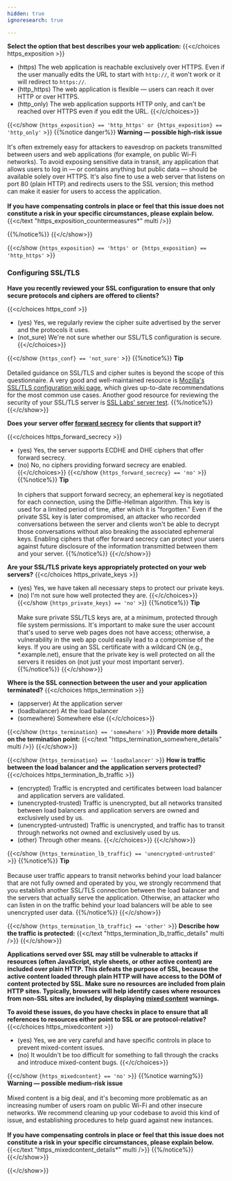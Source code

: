 ```yaml
---
hidden: true
ignoresearch: true

---
```



**Select the option that best describes your web application:**
{{<c/choices https_exposition >}}
* (https) The web application is reachable exclusively over HTTPS. Even if the user manually edits the URL to start with `http://`, it won't work or it will redirect to `https://`.
* (http_https) The web application is flexible — users can reach it over HTTP or over HTTPS.
* (http_only) The web application supports HTTP only, and can't be reached over HTTPS even if you edit the URL.
{{</c/choices>}}

{{<c/show `{https_exposition} == 'http_https' or {https_exposition} == 'http_only'` >}}
{{%notice danger%}}
**Warning — possible high-risk issue**\
\
It's often extremely easy for attackers to eavesdrop on packets transmitted between users and web applications (for example, on public Wi-Fi networks). To avoid exposing sensitive data in transit, any application that allows users to log in — or contains anything but public data — should be available solely over HTTPS. It's also fine to use a web server that listens on port 80 (plain HTTP) and redirects users to the SSL version; this method can make it easier for users to access the application.
\
\
**If you have compensating controls in place or feel that this issue does not constitute a risk in your specific circumstances, please explain below.**
{{<c/text "https_exposition_countermeasures*" multi />}}

{{%/notice%}}
{{</c/show>}}

{{<c/show `{https_exposition} == 'https' or {https_exposition} == 'http_https'` >}}

### Configuring SSL/TLS

**Have you recently reviewed your SSL configuration to ensure that only secure protocols and ciphers are offered to clients?**

{{<c/choices https_conf >}}
* (yes)  Yes, we regularly review the cipher suite advertised by the server and the protocols it uses.
* (not_sure)  We're not sure whether our SSL/TLS configuration is secure.
{{</c/choices>}}

{{<c/show `{https_conf} == 'not_sure'` >}}
{{%notice%}}
**Tip**\
\
Detailed guidance on SSL/TLS and cipher suites is beyond the scope of this questionnaire. A very good and well-maintained resource is [Mozilla's SSL/TLS configuration wiki page](https://wiki.mozilla.org/Security/Server_Side_TLS), which gives up-to-date recommendations for the most common use cases. Another good resource for reviewing the security of your SSL/TLS server is [SSL Labs' server test](https://www.ssllabs.com/ssltest/).
{{%/notice%}}
{{</c/show>}}


**Does your server offer [forward secrecy](https://en.wikipedia.org/wiki/Forward_secrecy) for clients that support it?**

{{<c/choices https_forward_secrecy >}}
* (yes) Yes, the server supports ECDHE and DHE ciphers that offer forward secrecy.
* (no)  No, no ciphers providing forward secrecy are enabled.
{{</c/choices>}}
{{<c/show `{https_forward_secrecy} == 'no'` >}}
{{%notice%}}
**Tip**\
\
In ciphers that support forward secrecy, an ephemeral key is negotiated for each connection, using the Diffie-Hellman algorithm. This key is used for a limited period of time, after which it is "forgotten." Even if the private SSL key is later compromised, an attacker who recorded conversations between the server and clients won't be able to decrypt those conversations without also breaking the associated ephemeral keys. Enabling ciphers that offer forward secrecy can protect your users against future disclosure of the information transmitted between them and your server.
{{%/notice%}}
{{</c/show>}}


**Are your SSL/TLS private keys appropriately protected on your web servers?**
{{<c/choices https_private_keys >}}
* (yes)  Yes, we have taken all necessary steps to protect our private keys.
* (no)   I'm not sure how well protected they are.
{{</c/choices>}}
{{<c/show `{https_private_keys} == 'no'` >}}
{{%notice%}}
**Tip**\
\
Make sure private SSL/TLS keys are, at a minimum, protected through file system permissions. It's important to make sure the user account that's used to serve web pages does not have access; otherwise, a vulnerability in the web app could easily lead to a compromise of the keys. If you are using an SSL certificate with a wildcard CN (e.g., *.example.net), ensure that the private key is well protected on all the servers it resides on (not just your most important server).
{{%/notice%}}
{{</c/show>}}


**Where is the SSL connection between the user and your application terminated?**
{{<c/choices https_termination >}}
* (appserver) At the application server
* (loadbalancer) At the load balancer
* (somewhere) Somewhere else
{{</c/choices>}}

{{<c/show `{https_termination} == 'somewhere'` >}}
**Provide more details on the termination point:**
{{<c/text "https_termination_somewhere_details" multi />}}
{{</c/show>}}


{{<c/show `{https_termination} == 'loadbalancer'` >}}
**How is traffic between the load balancer and the application servers protected?**
{{<c/choices https_termination_lb_traffic >}}
* (encrypted) Traffic is encrypted and certificates between load balancer and application servers are validated.
* (unencrypted-trusted) Traffic is unencrypted, but all networks transited between load balancers and application servers are owned and exclusively used by us.
* (unencrypted-untrusted) Traffic is unencrypted, and traffic has to transit through networks not owned and exclusively used by us.
* (other) Through other means.
{{</c/choices>}}
{{</c/show>}}

{{<c/show `{https_termination_lb_traffic} == 'unencrypted-untrusted'` >}}
{{%notice%}}
**Tip**\
\
Because user traffic appears to transit networks behind your load balancer that are not fully owned and operated by you, we strongly recommend that you establish another SSL/TLS connection between the load balancer and the servers that actually serve the application. Otherwise, an attacker who can listen in on the traffic behind your load balancers will be able to see unencrypted user data.
{{%/notice%}}
{{</c/show>}}

{{<c/show `{https_termination_lb_traffic} == 'other'` >}}
**Describe how the traffic is protected:**
{{<c/text "https_termination_lb_traffic_details" multi />}}
{{</c/show>}}



**Applications served over SSL may still be vulnerable to attacks if resources (often JavaScript, style sheets, or other active content) are included over plain HTTP. This defeats the purpose of SSL, because the active content loaded through plain HTTP will have access to the DOM of content protected by SSL. Make sure no resources are included from plain HTTP sites. Typically, browsers will help identify cases where resources from non-SSL sites are included, by displaying [mixed content](https://developer.mozilla.org/en-US/docs/Security/MixedContent) warnings.**

**To avoid these issues, do you have checks in place to ensure that all references to resources either point to SSL or are protocol-relative?**
{{<c/choices https_mixedcontent >}}
* (yes) Yes, we are very careful and have specific controls in place to prevent mixed-content issues.
* (no) It wouldn't be too difficult for something to fall through the cracks and introduce mixed-content bugs.
{{</c/choices>}}

{{<c/show `{https_mixedcontent} == 'no'` >}}
{{%notice warning%}}
**Warning — possible medium-risk issue**\
\
Mixed content is a big deal, and it's becoming more problematic as an increasing number of users roam on public Wi-Fi and other insecure networks. We recommend cleaning up your codebase to avoid this kind of issue, and establishing procedures to help guard against new instances.
\
\
**If you have compensating controls in place or feel that this issue does not constitute a risk in your specific circumstances, please explain below.**
{{<c/text "https_mixedcontent_details*" multi />}}
{{%/notice%}}
{{</c/show>}}



{{</c/show>}} <!-- {https_exposition} == 'https' or {https_exposition} == 'http_https -->
